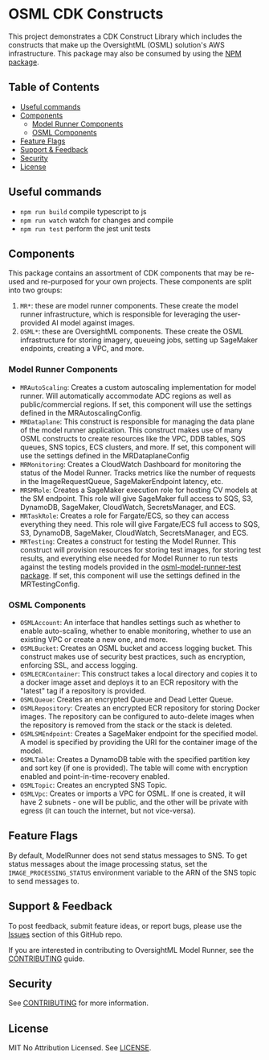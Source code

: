 # OSML CDK Constructs

This project demonstrates a CDK Construct Library which includes the constructs that make up the OversightML (OSML) solution's AWS infrastructure. This package may also be consumed by using the [NPM package](https://www.npmjs.com/package/osml-cdk-constructs).

## Table of Contents

* [Useful commands](#useful-commands)
* [Components](#components)
  * [Model Runner Components](#model-runner-components)
  * [OSML Components](#osml-components)
* [Feature Flags](#feature-flags)
* [Support & Feedback](#support--feedback)
* [Security](#security)
* [License](#license)

## Useful commands

* `npm run build`   compile typescript to js
* `npm run watch`   watch for changes and compile
* `npm run test`    perform the jest unit tests

## Components

This package contains an assortment of CDK components that may be re-used and re-purposed for your own projects. These components are split into two groups:

1. `MR*`: these are model runner components. These create the model runner infrastructure, which is responsible for leveraging the user-provided AI model against images.
2. `OSML*`: these are OversightML components. These create the OSML infrastructure for storing imagery, queueing jobs, setting up SageMaker endpoints, creating a VPC, and more.

### Model Runner Components

* `MRAutoScaling`: Creates a custom autoscaling implementation for model runner. Will automatically accommodate ADC regions as well as public/commercial regions. If set, this component will use the settings defined in the MRAutoscalingConfig.
* `MRDataplane`: This construct is responsible for managing the data plane of the model runner application. This construct makes use of many OSML constructs to create resources like the VPC, DDB tables, SQS queues, SNS topics, ECS clusters, and more. If set, this component will use the settings defined in the MRDataplaneConfig
* `MRMonitoring`: Creates a CloudWatch Dashboard for monitoring the status of the Model Runner. Tracks metrics like the number of requests in the ImageRequestQueue, SageMakerEndpoint latency, etc.
* `MRSMRole`: Creates a SageMaker execution role for hosting CV models at the SM endpoint. This role will give SageMaker full access to SQS, S3, DynamoDB, SageMaker, CloudWatch, SecretsManager, and ECS.
* `MRTaskRole`: Creates a role for Fargate/ECS, so they can access everything they need. This role will give Fargate/ECS full access to SQS, S3, DynamoDB, SageMaker, CloudWatch, SecretsManager, and ECS.
* `MRTesting`: Creates a construct for testing the Model Runner. This construct will provision resources for storing test images, for storing test results, and everything else needed for Model Runner to run tests against the testing models provided in the [osml-model-runner-test package](https://github.com/aws-solutions-library-samples/osml-model-runner-test). If set, this component will use the settings defined in the MRTestingConfig.

### OSML Components

* `OSMLAccount`: An interface that handles settings such as whether to enable auto-scaling, whether to enable monitoring, whether to use an existing VPC or create a new one, and more.
* `OSMLBucket`: Creates an OSML bucket and access logging bucket. This construct makes use of security best practices, such as encryption, enforcing SSL, and access logging.
* `OSMLECRContainer`: This construct takes a local directory and copies it to a docker image asset and deploys it to an ECR repository with the "latest" tag if a repository is provided.
* `OSMLQueue`: Creates an encrypted Queue and Dead Letter Queue.
* `OSMLRepository`: Creates an encrypted ECR repository for storing Docker images. The repository can be configured to auto-delete images when the repository is removed from the stack or the stack is deleted.
* `OSMLSMEndpoint`: Creates a SageMaker endpoint for the specified model. A model is specified by providing the URI for the container image of the model.
* `OSMLTable`: Creates a DynamoDB table with the specified partition key and sort key (if one is provided). The table will come with encryption enabled and point-in-time-recovery enabled.
* `OSMLTopic`: Creates an encrypted SNS Topic.
* `OSMLVpc`: Creates or imports a VPC for OSML. If one is created, it will have 2 subnets - one will be public, and the other will be private with egress (it can touch the internet, but not vice-versa).

## Feature Flags

By default, ModelRunner does not send status messages to SNS. To get status messages about the image processing status,
set the `IMAGE_PROCESSING_STATUS` environment variable to the ARN of the SNS topic to send messages to.

## Support & Feedback

To post feedback, submit feature ideas, or report bugs, please use the [Issues](https://github.com/aws-solutions-library-samples/osml-cdk-constructs/issues) section of this GitHub repo.

If you are interested in contributing to OversightML Model Runner, see the [CONTRIBUTING](CONTRIBUTING.md) guide.

## Security

See [CONTRIBUTING](CONTRIBUTING.md#security-issue-notifications) for more information.

## License

MIT No Attribution Licensed. See [LICENSE](LICENSE).
